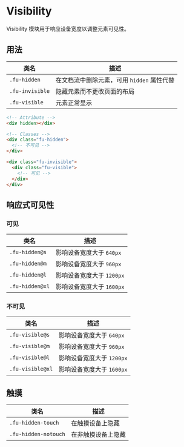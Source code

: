 # Visibility

Visibility 模块用于响应设备宽度以调整元素可见性。

## 用法

| 类名            | 描述                                       |
| --------------- | ------------------------------------------ |
| `.fu-hidden`    | 在文档流中删除元素，可用 `hidden` 属性代替 |
| `.fu-invisible` | 隐藏元素而不更改页面的布局                 |
| `.fu-visible`   | 元素正常显示                               |

```html
<!-- Attribute -->
<div hidden></div>

<!-- Classes -->
<div class="fu-hidden">
  <!-- 不可见 -->
</div>

<div class="fu-invisible">
  <div class="fu-visible">
    <!-- 可见 -->
  </div>
</div>
```

## 响应式可见性

### 可见

| 类名            | 描述                      |
| --------------- | ------------------------- |
| `.fu-hidden@s`  | 影响设备宽度大于 `640px`  |
| `.fu-hidden@m`  | 影响设备宽度大于 `960px`  |
| `.fu-hidden@l`  | 影响设备宽度大于 `1200px` |
| `.fu-hidden@xl` | 影响设备宽度大于 `1600px` |

### 不可见

| 类名             | 描述                      |
| ---------------- | ------------------------- |
| `.fu-visible@s`  | 影响设备宽度大于 `640px`  |
| `.fu-visible@m`  | 影响设备宽度大于 `960px`  |
| `.fu-visible@l`  | 影响设备宽度大于 `1200px` |
| `.fu-visible@xl` | 影响设备宽度大于 `1600px` |

## 触摸

| 类名                 | 描述               |
| -------------------- | ------------------ |
| `.fu-hidden-touch`   | 在触摸设备上隐藏   |
| `.fu-hidden-notouch` | 在非触摸设备上隐藏 |
